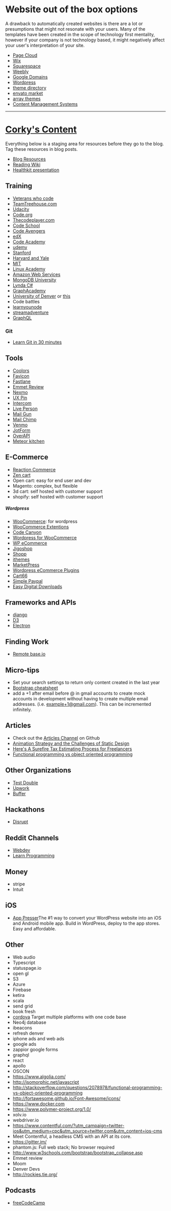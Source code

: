# Website out of the box options
A drawback to automatically created websites is there are a lot or presumptions that might not resonate with your users. Many of the templates have been created in the scope of technology first mentality, however if your company is not technology based, it might negatively affect your user's interpretation of your site.
* [Page Cloud](https://www.pagecloud.com/)
* [Wix](http://www.wix.com/)
* [Squarespace](https://www.squarespace.com/)
* [Weebly](https://www.weebly.com/)
* [Google Domains](https://domains.google/)
* [Wordpress](https://wordpress.com/)
 * [theme directory](https://wordpress.org/themes/browse/new/)
 * [envato market](http://themeforest.net/category/wordpress/blog-magazine)
 * [array themes](https://arraythemes.com/)
* [Content Management Systems](https://www.cmscritic.com/directory/cms/)


***

# [Corky's Content](http://www.corkysdevshop.com/blog/)
Everything below is a staging area for resources before they go to the blog. Tag these resources in blog posts.

* [Blog Resources](https://corkysdevshop.wordpress.com/category/resources/)
* [Reading Wiki](https://github.com/corkysdevshop/Admin/wiki/Reading)
* [Healthkit presentation](https://drive.google.com/open?id=1Y4KN-On-DW8hfikfxnajmWMh5sTWNv9srHfdViczxDQ)

## Training
* [Veterans who code](https://github.com/sprintup/VeteransWhoCode)
* [TeamTreehouse.com](https://teamtreehouse.com/home)
* [Udacity](https://www.udacity.com/)
* [Code.org](https://code.org/)
* [Thecodeplayer.com](http://thecodeplayer.com/)
* [Code School](https://www.codeschool.com/)
* [Code Avengers](https://www.codeavengers.com/)
* [edX](https://www.edx.org/)
* [Code Academy](https://www.codecademy.com/)
* [udemy](https://www.udemy.com/)
* [Stanford](http://www.macrumors.com/2016/04/20/stanford-developing-ios-9-apps-course/)
* [Harvard and Yale](https://www.edx.org/course/introduction-computer-science-harvardx-cs50x)
* [MIT](http://ocw.mit.edu/index.htm)
* [Linux Academy](https://linuxacademy.com/)
* [Amazon Web Services](http://aws.amazon.com/education/awseducate/)
* [MongoDB University](https://university.mongodb.com/)
* [Lynda C#](https://www.lynda.com/C-training-tutorials/1022-0.html)
* [GraphAcademy](http://neo4j.com/graphacademy/)
* [University of Denver](http://universitycollege.du.edu/ict/) or [this](http://ritchieschool.du.edu/)
* Code battles
* [learnyounode](https://github.com/workshopper/learnyounode)
* [streamadventure](https://github.com/substack/stream-adventure)
* [GraphQL](https://learngraphql.com/)

### Git
* [Learn Git in 30 minutes](http://tutorialzine.com/2016/06/learn-git-in-30-minutes/)

## Tools
* [Coolors](https://coolors.co/app/586ba4-324376-f5dd90-f68e5f-f76c5e)
* [Favicon](http://realfavicongenerator.net/)
* [Fastlane](https://fastlane.tools/)
* [Emmet Review](https://chrome.google.com/webstore/detail/emmet-review/epejoicbhllgiimigokgjdoijnpaphdp?hl=en)
* [Nexmo](https://docs.nexmo.com/messaging/libraries)
* [UX Pin](https://www.uxpin.com/)
* [Intercom](https://www.intercom.io/)
* [Live Person](https://www.liveperson.com/)
* [Mail Gun](https://www.mailgun.com/)
* [Mail Chimp](http://mailchimp.com/)
* [Venmo](https://venmo.com/)
* [JotForm](https://www.jotform.com/)
* [OverAPI](http://overapi.com/)
* [Meteor kitchen](http://www.meteorkitchen.com/)

## E-Commerce
* [Reaction Commerce](https://reactioncommerce.com/)
* [Zen cart](https://www.zen-cart.com/)
* Open cart: easy for end user and dev
* Magento: complex, but flexible
* 3d cart: self hosted with customer support
* shopify: self hosted with customer support

##### Wordpress
* [WooCommerce](https://www.woothemes.com/woocommerce/): for wordpress
 * [WooCommerce Extentions](https://www.woothemes.com/product-category/woocommerce-extensions/)
 * [Code Canyon](http://codecanyon.net/category/wordpress/ecommerce/woocommerce)
 * [Wordpress for WooCommerce](https://wordpress.org/plugins/search.php?q=woocommerce)
* [WP eCommerce](https://wpecommerce.org/)
* [Jigoshop](https://www.jigoshop.com/)
* [Shopp](https://shopplugin.net/)
* [ithemes](https://ithemes.com/exchange/)
* [MarketPress](https://premium.wpmudev.org/project/e-commerce/)
* [Wordpress eCommerce Plugins](https://wordpress.org/plugins/search.php?q=ecommerce)
* [Cart66](https://cart66.com/)
* [Simple Paypal](https://wordpress.org/plugins/wordpress-simple-paypal-shopping-cart/)
* [Easy Digital Downloads](https://easydigitaldownloads.com/)


## Frameworks and APIs
* [django](https://www.djangoproject.com/)
* [D3](https://d3js.org/)
* [Electron](http://electron.atom.io/)

## Finding Work
* [Remote base.io](https://remotebase.io/)

## Micro-tips
* Set your search settings to return only content created in the last year
* [Bootstrap cheatsheet](http://hackerthemes.com/bootstrap-cheatsheet)
* add a +1 after email before @ in gmail accounts to create mock accounts in development without having to create multiple email addresses. (i.e. example+1@gmail.com). This can be incremented infinitely.

## Articles
* Check out the [Articles Channel](https://corkysdevshop.slack.com/messages/articles/) on Github
* [Animation Strategy and the Challenges of Static Design](https://www.fusionbox.com/blog/detail/animation-strategy-and-the-challenges-of-static-design/597/?platform=hootsuite)
* [Here's A Surefire Tax Estimating Process for Freelancers](https://thebillfold.com/here-s-a-surefire-tax-estimating-process-for-freelancers-rebooted-and-updated-ab8d1df6836#.n8mvq6hti)
* [Functional programming vs object oriented programming](http://stackoverflow.com/questions/2078978/functional-programming-vs-object-oriented-programming)

## Other Organizations
* [Test Double](http://testdouble.com/)
* [Upwork](https://www.upwork.com/)
* [Buffer](https://buffer.com/about)

## Hackathons
* [Disrupt](http://techcrunch.com/event-info/disrupt-sf-2016/disrupt-sf-hackathon-2016/)

## Reddit Channels
* [Webdev](https://www.reddit.com/r/webdev)
* [Learn Programming](https://www.reddit.com/r/learnprogramming)

## Money
* stripe
* Intuit

## iOS
* [App Presser](https://apppresser.com/)The #1 way to convert your WordPress website into an iOS and Android mobile app. Build in WordPress, deploy to the app stores. Easy and affordable. 

## Other
* Web audio
* Typescript
* statuspage.io
* open gl
* S3
* Azure
* Firebase
* ketira
* scala
* send grid
* book fresh
* [cordova](https://cordova.apache.org/) Target multiple platforms with one code base
* Neo4j database
* ibeacons
* refresh denver
* iphone ads and web ads
* google ads
* zappior google forms
* graphql
* react
* apollo
* OSCON
* https://www.algolia.com/
* http://isomorphic.net/javascript
* http://stackoverflow.com/questions/2078978/functional-programming-vs-object-oriented-programming
* http://fortawesome.github.io/Font-Awesome/icons/
* https://www.docker.com
* https://www.polymer-project.org/1.0/
* xolv.io
* webdriver.io
* https://www.contentful.com/?utm_campaign=twitter-ios&utm_medium=cpc&utm_source=twitter.com&utm_content=ios-cms
 * Meet Contentful, a headless CMS with an API at its core.
* https://gitter.im/
* phantom.js: Full web stack; No browser required
* http://www.w3schools.com/bootstrap/bootstrap_collapse.asp
* Emmet review
* Moom
* Denver Devs
* http://rockies.tie.org/

## Podcasts
* [freeCodeCamp](https://medium.freecodecamp.com/the-best-podcasts-for-new-coders-and-the-best-tools-for-listening-to-them-df393b1c8dc#.jdag2mfro)

